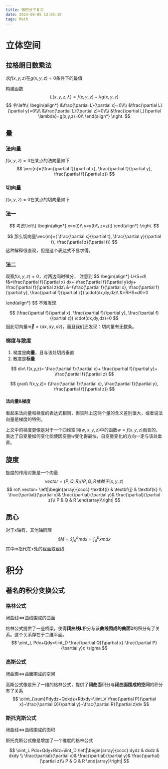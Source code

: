 ```yaml
---
title: 微积分下复习
date: 2024-06-05 13:08:19
tags: Math
---
```


# 立体空间
## 拉格朗日数乘法
<!--more-->
求$f(x,y,z)$在$g(x,y,z)=0$条件下的最值

构建函数
$$
L(x,y,z,\lambda)=f(x,y,z)+\lambda g(x,y,z)
$$
$$
令\left\{
    \begin{align*}
        &\frac{\partial L}{\partial x}=0\\\\
        &\frac{\partial L}{\partial y}=0\\\\
        &\frac{\partial L}{\partial z}=0\\\\
        &\frac{\partial L}{\partial \lambda}=g(x,y,z)=0\\
    \end{align*}
\right.
$$



## 量


### 法向量
$f(x,y,z)=0$在某点的法向量如下
$$
\vec{n}=(\frac{\partial f}{\partial x},
\frac{\partial f}{\partial y},
\frac{\partial f}{\partial z})
$$
### 切向量
$f(x,y,z)=0$在某点的切向量如下
### 法一
$$
考虑\left\{
        \begin{align*}
            x=x(t)\\
            y=y(t)\\
            z=z(t)
        \end{align*}
    \right.
$$

$$
那么切向量\vec{m}=(
\frac{\partial x}{\partial t},
\frac{\partial y}{\partial t},
\frac{\partial z}{\partial t})
$$
这种解释很直观，但是这个表达式不易求得。
### 法二
观察$f(x,y,z)=0$，对两边同时微分，
注意到
$$
\begin{align*}
    LHS=d\ f&=\frac{\partial f}{\partial x} dx+
\frac{\partial f}{\partial y}dy+
\frac{\partial f}{\partial z}dz\\
&=(\frac{\partial f}{\partial x},
\frac{\partial f}{\partial y},
\frac{\partial f}{\partial z}) \cdot(dx,dy,dz)\\
&=RHS=d0=0

\end{align*}
$$
不难发现

$$
(\frac{\partial f}{\partial x},
\frac{\partial f}{\partial y},
\frac{\partial f}{\partial z}) \cdot(dx,dy,dz)=0
$$
因此切向量$\vec{m}=(dx,dy,dz)$，而且我们还发现：切向量有无数条。


### 梯度与散度
1. 梯度是**向量**，且与该处切线垂直
2. 散度是**标量**

$$
div\ f(x,y,z)=
\frac{\partial f}{\partial x}+
\frac{\partial f}{\partial y}+
\frac{\partial f}{\partial z}
$$

$$
grad\ f(x,y,z)=
(\frac{\partial f}{\partial x},
\frac{\partial f}{\partial y},
\frac{\partial f}{\partial z})
$$

#### 法向量&梯度
看起来法向量和梯度的表达式相同，但实际上这两个量的含义差别很大，或者说法向量是梯度的特例。

上文中的梯度更像是对于一个四维空间$(w,x,y,z)$中的函数$w=f(x,y,z)$而言的，表达了自变量如何变化能使因变量$w$变化得最快，自变量变化的方向一定与该处垂直。

## 旋度
旋度的作用对象是一个向量
$$
vector=(P,Q,R)//P,Q,R依赖于(x,y,z)
$$
$$
rot\ vector=
\left|\begin{array}{cccc} 
    \textbf{i} &    \textbf{j}   & \textbf{k} \\ 
    \frac{\partial}{\partial x}&  
    \frac{\partial}{\partial y}&
    \frac{\partial}{\partial z}\\ 
    P & Q & R
\end{array}\right| 
$$

## 质心
对于x轴有，其他轴同理
$$
\bar x  M=\bar x \int_a^b m dx=\int_a^b x m dx
$$
其中m指代在x处的截面或截线




# 积分
## 著名的积分变换公式
### 格林公式

闭曲线$\Leftrightarrow$曲线围成的曲面

格林公式提供了一座桥梁，使得**闭曲线L**积分与该**曲线围成的曲面D**的积分有了关系。这个关系存在于二维平面。
$$
\oint_L Pdx+Qdy=\iint_D \frac{\partial Q}{\partial x}-\frac{\partial P}{\partial y}d \sigma
$$

### 高斯公式
闭曲面$\Leftrightarrow$曲面围成的空间

高斯公式像是升了一维的格林公式，提供了**闭曲面**积分与**闭曲面围成的空间**的积分有了关系
$$
\oiint_{\sum}Pdydz+Qdxdz+Rdxdy=\iiint_V \frac{\partial P}{\partial x}+\frac{\partial Q}{\partial y}+\frac{\partial R}{\partial z}dv
$$

### 斯托克斯公式
闭曲线$\Leftrightarrow$曲线围成的面积

斯托克斯公式像是增加了一个维度的格林公式

$$
\oint_L Pdx+Qdy+Rdz=\iint_D 
\left|\begin{array}{cccc} 
    dydz &    dxdz    & dxdy \\ 
    \frac{\partial}{\partial x}&  
    \frac{\partial}{\partial y}&
    \frac{\partial}{\partial z}\\ 
    P & Q & R
\end{array}\right| 
$$


